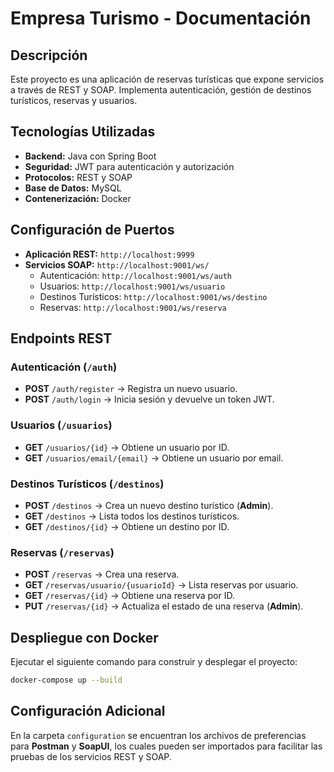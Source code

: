 # Empresa Turismo - Documentación

## Descripción
Este proyecto es una aplicación de reservas turísticas que expone servicios a través de REST y SOAP. Implementa autenticación, gestión de destinos turísticos, reservas y usuarios.

## Tecnologías Utilizadas
- **Backend:** Java con Spring Boot
- **Seguridad:** JWT para autenticación y autorización
- **Protocolos:** REST y SOAP
- **Base de Datos:** MySQL
- **Contenerización:** Docker

## Configuración de Puertos
- **Aplicación REST:** `http://localhost:9999`
- **Servicios SOAP:** `http://localhost:9001/ws/`
  - Autenticación: `http://localhost:9001/ws/auth`
  - Usuarios: `http://localhost:9001/ws/usuario`
  - Destinos Turísticos: `http://localhost:9001/ws/destino`
  - Reservas: `http://localhost:9001/ws/reserva`

## Endpoints REST
### Autenticación (`/auth`)
- **POST** `/auth/register` → Registra un nuevo usuario.
- **POST** `/auth/login` → Inicia sesión y devuelve un token JWT.

### Usuarios (`/usuarios`)
- **GET** `/usuarios/{id}` → Obtiene un usuario por ID.
- **GET** `/usuarios/email/{email}` → Obtiene un usuario por email.

### Destinos Turísticos (`/destinos`)
- **POST** `/destinos` → Crea un nuevo destino turístico (**Admin**).
- **GET** `/destinos` → Lista todos los destinos turísticos.
- **GET** `/destinos/{id}` → Obtiene un destino por ID.

### Reservas (`/reservas`)
- **POST** `/reservas` → Crea una reserva.
- **GET** `/reservas/usuario/{usuarioId}` → Lista reservas por usuario.
- **GET** `/reservas/{id}` → Obtiene una reserva por ID.
- **PUT** `/reservas/{id}` → Actualiza el estado de una reserva (**Admin**).

## Despliegue con Docker
Ejecutar el siguiente comando para construir y desplegar el proyecto:

```sh
docker-compose up --build
```

## Configuración Adicional
En la carpeta `configuration` se encuentran los archivos de preferencias para **Postman** y **SoapUI**, los cuales pueden ser importados para facilitar las pruebas de los servicios REST y SOAP.